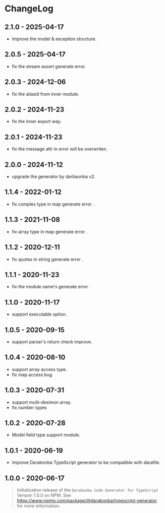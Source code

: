 # ChangeLog

## 2.1.0 - 2025-04-17

- Improve the model & exception structure.

## 2.0.5 - 2025-04-17

- fix the stream assert generate error.

## 2.0.3 - 2024-12-06

- fix the aliasId from inner module.

## 2.0.2 - 2024-11-23

- fix the inner export way.

## 2.0.1 - 2024-11-23

- fix the message attr in error will be overwriten.

## 2.0.0 - 2024-11-12

- upgrade the generator by darbaonba v2.

## 1.1.4 - 2022-01-12

- fix complex type in map generate error .

## 1.1.3 - 2021-11-08

- fix array type in map generate error .

## 1.1.2 - 2020-12-11

- fix quotes in string generate error .

## 1.1.1 - 2020-11-23

- fix the module name's generate error .

## 1.1.0 - 2020-11-17

- support executable option.

## 1.0.5 - 2020-09-15

- support parser's return check improve.

## 1.0.4 - 2020-08-10

- support array access type.
- fix map access bug

## 1.0.3 - 2020-07-31

- support multi-desimon array.
- fix number types

## 1.0.2 - 2020-07-28

- Model field type support module.

## 1.0.1 - 2020-06-19

- Improve Darabonba TypeScript generator to be compatible with darafile.

## 1.0.0 - 2020-06-17

> Initialization release of the `Darabonba Code Generator for TypeScript` Version 1.0.0 on NPM.
> See <https://www.npmjs.com/package/@darabonba/typescript-generator> for more information.
